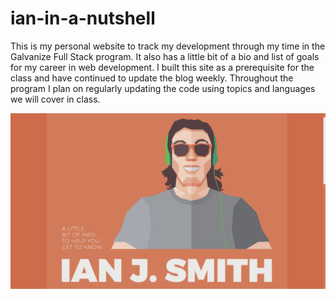 # ian-in-a-nutshell

This is my personal website to track my development through my time in the Galvanize Full Stack program. It also has a little bit of a bio and list of goals for my career in web development. I built this site as a prerequisite for the class and have continued to update the blog weekly. Throughout the program I plan on regularly updating the code using topics and languages we will cover in class.

<img src="assets/images/Ian-in-a-nutshell.png" />
